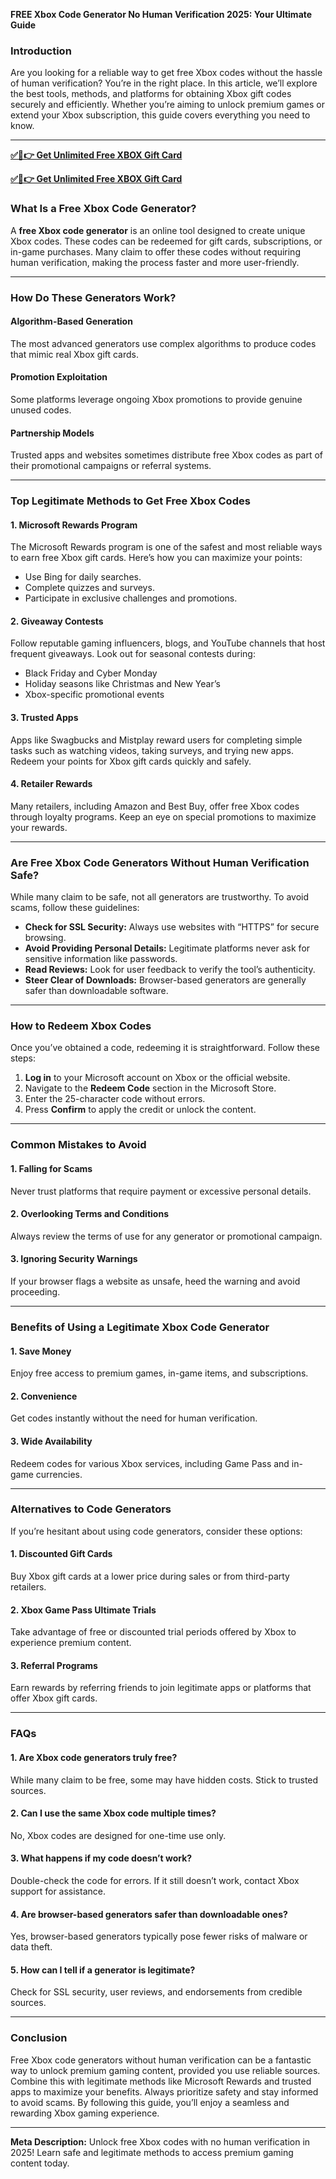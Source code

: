 **FREE Xbox Code Generator No Human Verification 2025: Your Ultimate Guide**

### **Introduction**
Are you looking for a reliable way to get free Xbox codes without the hassle of human verification? You’re in the right place. In this article, we’ll explore the best tools, methods, and platforms for obtaining Xbox gift codes securely and efficiently. Whether you’re aiming to unlock premium games or extend your Xbox subscription, this guide covers everything you need to know.

---
**[✅🔴👉 Get Unlimited Free XBOX Gift Card](https://rosofferzone.com/allgiftcard/)**

**[✅🔴👉 Get Unlimited Free XBOX Gift Card](https://rosofferzone.com/allgiftcard/)**


### **What Is a Free Xbox Code Generator?**

A **free Xbox code generator** is an online tool designed to create unique Xbox codes. These codes can be redeemed for gift cards, subscriptions, or in-game purchases. Many claim to offer these codes without requiring human verification, making the process faster and more user-friendly.

---

### **How Do These Generators Work?**

#### **Algorithm-Based Generation**
The most advanced generators use complex algorithms to produce codes that mimic real Xbox gift cards.

#### **Promotion Exploitation**
Some platforms leverage ongoing Xbox promotions to provide genuine unused codes.

#### **Partnership Models**
Trusted apps and websites sometimes distribute free Xbox codes as part of their promotional campaigns or referral systems.

---

### **Top Legitimate Methods to Get Free Xbox Codes**

#### **1. Microsoft Rewards Program**
The Microsoft Rewards program is one of the safest and most reliable ways to earn free Xbox gift cards. Here’s how you can maximize your points:

- Use Bing for daily searches.
- Complete quizzes and surveys.
- Participate in exclusive challenges and promotions.

#### **2. Giveaway Contests**
Follow reputable gaming influencers, blogs, and YouTube channels that host frequent giveaways. Look out for seasonal contests during:

- Black Friday and Cyber Monday
- Holiday seasons like Christmas and New Year’s
- Xbox-specific promotional events

#### **3. Trusted Apps**
Apps like Swagbucks and Mistplay reward users for completing simple tasks such as watching videos, taking surveys, and trying new apps. Redeem your points for Xbox gift cards quickly and safely.

#### **4. Retailer Rewards**
Many retailers, including Amazon and Best Buy, offer free Xbox codes through loyalty programs. Keep an eye on special promotions to maximize your rewards.

---

### **Are Free Xbox Code Generators Without Human Verification Safe?**

While many claim to be safe, not all generators are trustworthy. To avoid scams, follow these guidelines:

- **Check for SSL Security:** Always use websites with “HTTPS” for secure browsing.
- **Avoid Providing Personal Details:** Legitimate platforms never ask for sensitive information like passwords.
- **Read Reviews:** Look for user feedback to verify the tool’s authenticity.
- **Steer Clear of Downloads:** Browser-based generators are generally safer than downloadable software.

---

### **How to Redeem Xbox Codes**

Once you’ve obtained a code, redeeming it is straightforward. Follow these steps:

1. **Log in** to your Microsoft account on Xbox or the official website.
2. Navigate to the **Redeem Code** section in the Microsoft Store.
3. Enter the 25-character code without errors.
4. Press **Confirm** to apply the credit or unlock the content.

---

### **Common Mistakes to Avoid**

#### **1. Falling for Scams**
Never trust platforms that require payment or excessive personal details.

#### **2. Overlooking Terms and Conditions**
Always review the terms of use for any generator or promotional campaign.

#### **3. Ignoring Security Warnings**
If your browser flags a website as unsafe, heed the warning and avoid proceeding.

---

### **Benefits of Using a Legitimate Xbox Code Generator**

#### **1. Save Money**
Enjoy free access to premium games, in-game items, and subscriptions.

#### **2. Convenience**
Get codes instantly without the need for human verification.

#### **3. Wide Availability**
Redeem codes for various Xbox services, including Game Pass and in-game currencies.

---

### **Alternatives to Code Generators**

If you’re hesitant about using code generators, consider these options:

#### **1. Discounted Gift Cards**
Buy Xbox gift cards at a lower price during sales or from third-party retailers.

#### **2. Xbox Game Pass Ultimate Trials**
Take advantage of free or discounted trial periods offered by Xbox to experience premium content.

#### **3. Referral Programs**
Earn rewards by referring friends to join legitimate apps or platforms that offer Xbox gift cards.

---

### **FAQs**

#### **1. Are Xbox code generators truly free?**
While many claim to be free, some may have hidden costs. Stick to trusted sources.

#### **2. Can I use the same Xbox code multiple times?**
No, Xbox codes are designed for one-time use only.

#### **3. What happens if my code doesn’t work?**
Double-check the code for errors. If it still doesn’t work, contact Xbox support for assistance.

#### **4. Are browser-based generators safer than downloadable ones?**
Yes, browser-based generators typically pose fewer risks of malware or data theft.

#### **5. How can I tell if a generator is legitimate?**
Check for SSL security, user reviews, and endorsements from credible sources.

---

### **Conclusion**
Free Xbox code generators without human verification can be a fantastic way to unlock premium gaming content, provided you use reliable sources. Combine this with legitimate methods like Microsoft Rewards and trusted apps to maximize your benefits. Always prioritize safety and stay informed to avoid scams. By following this guide, you’ll enjoy a seamless and rewarding Xbox gaming experience.

---

**Meta Description:** Unlock free Xbox codes with no human verification in 2025! Learn safe and legitimate methods to access premium gaming content today.

